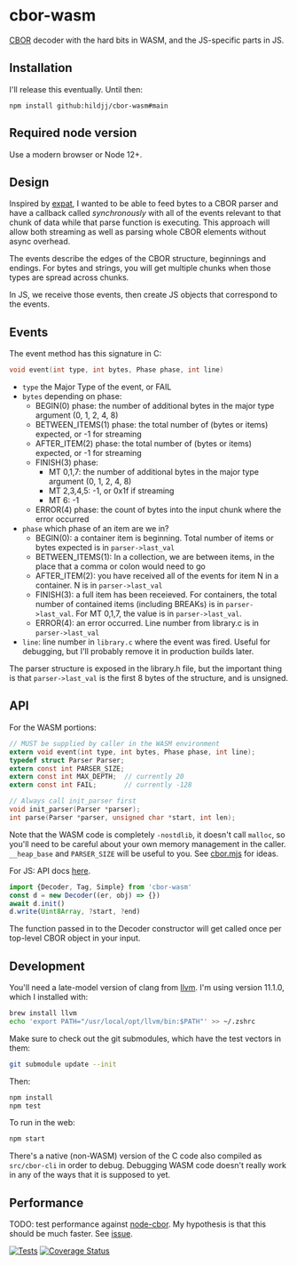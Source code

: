 # cbor-wasm

[CBOR](https://cbor.io/) decoder with the hard bits in WASM, and the JS-specific parts in JS.

## Installation

I'll release this eventually.  Until then:

`npm install github:hildjj/cbor-wasm#main`

## Required node version

Use a modern browser or Node 12+.

## Design

Inspired by [expat](https://libexpat.github.io/), I wanted to be able to feed
bytes to a CBOR parser and have a callback called *synchronously* with all of
the events relevant to that chunk of data while that parse function is
executing.  This approach will allow both streaming as well as parsing whole
CBOR elements without async overhead.

The events describe the edges of the CBOR structure, beginnings and endings.
For bytes and strings, you will get multiple chunks when those types are
spread across chunks.

In JS, we receive those events, then create JS objects that correspond to the events.

## Events

The event method has this signature in C:

```C
void event(int type, int bytes, Phase phase, int line)
```

- `type` the Major Type of the event, or FAIL
- `bytes` depending on phase:
  - BEGIN(0) phase: the number of additional bytes in the major type argument (0, 1, 2, 4, 8)
  - BETWEEN_ITEMS(1) phase: the total number of (bytes or items) expected, or -1 for streaming
  - AFTER_ITEM(2) phase: the total number of (bytes or items) expected, or -1 for streaming
  - FINISH(3) phase:
    - MT 0,1,7: the number of additional bytes in the major type argument (0, 1, 2, 4, 8)
    - MT 2,3,4,5: -1, or 0x1f if streaming
    - MT 6: -1
  - ERROR(4) phase: the count of bytes into the input chunk where the error occurred
- `phase` which phase of an item are we in?
  - BEGIN(0): a container item is beginning.  Total number of items or bytes expected is in `parser->last_val`
  - BETWEEN_ITEMS(1): In a collection, we are between items, in the place that a comma
    or colon would need to go
  - AFTER_ITEM(2): you have received all of the events for item N in a container.  N is in `parser->last_val`
  - FINISH(3): a full item has been receieved.  For containers, the total number of contained items (including BREAKs) is in `parser->last_val`.  For MT 0,1,7, the value is in `parser->last_val`.
  - ERROR(4): an error occurred.  Line number from library.c is in `parser->last_val`
- `line`: line number in `library.c` where the event was fired.  Useful for
  debugging, but I'll probably remove it in production builds later.

The parser structure is exposed in the library.h file, but the important thing
is that `parser->last_val` is the first 8 bytes of the structure, and is
unsigned.

## API

For the WASM portions:

```C
// MUST be supplied by caller in the WASM environment
extern void event(int type, int bytes, Phase phase, int line);
typedef struct Parser Parser;
extern const int PARSER_SIZE;
extern const int MAX_DEPTH;  // currently 20
extern const int FAIL;       // currently -128

// Always call init_parser first
void init_parser(Parser *parser);
int parse(Parser *parser, unsigned char *start, int len);
```

Note that the WASM code is completely `-nostdlib`, it doesn't call `malloc`,
so you'll need to be careful about your own memory management in the caller.
`__heap_base` and `PARSER_SIZE` will be useful to you.  See
[cbor.mjs](https://github.com/hildjj/cbor-wasm/blob/c0f702f0c02d0f695ac5a7406023a786b91c0c39/lib/cbor.mjs#L137)
for ideas.

For JS:
API docs [here](https://hildjj.github.io/cbor-wasm/).

```js
import {Decoder, Tag, Simple} from 'cbor-wasm'
const d = new Decoder((er, obj) => {})
await d.init()
d.write(Uint8Array, ?start, ?end)
```

The function passed in to the Decoder constructor will get called once per
top-level CBOR object in your input.

## Development

You'll need a late-model version of clang from [llvm](https://llvm.org/).  I'm using version 11.1.0, which I installed with:

```sh
brew install llvm
echo 'export PATH="/usr/local/opt/llvm/bin:$PATH"' >> ~/.zshrc
```

Make sure to check out the git submodules, which have the test vectors in them:

```sh
git submodule update --init
```

Then:

```sh
npm install
npm test
```

To run in the web:

```sh
npm start
```

There's a native (non-WASM) version of the C code also compiled as `src/cbor-cli` in order to debug.  Debugging WASM code doesn't really work in any of the ways that it is supposed to yet.

## Performance

TODO: test performance against
[node-cbor](https://github.com/hildjj/node-cbor/).  My hypothesis is that this
should be much faster.  See [issue](https://github.com/hildjj/cbor-wasm/issues/2).

[![Tests](https://github.com/hildjj/cbor-wasm/actions/workflows/node.js.yml/badge.svg)](https://github.com/hildjj/cbor-wasm/actions/workflows/node.js.yml)
[![Coverage Status](https://coveralls.io/repos/github/hildjj/cbor-wasm/badge.svg?branch=main)](https://coveralls.io/github/hildjj/cbor-wasm?branch=main)
